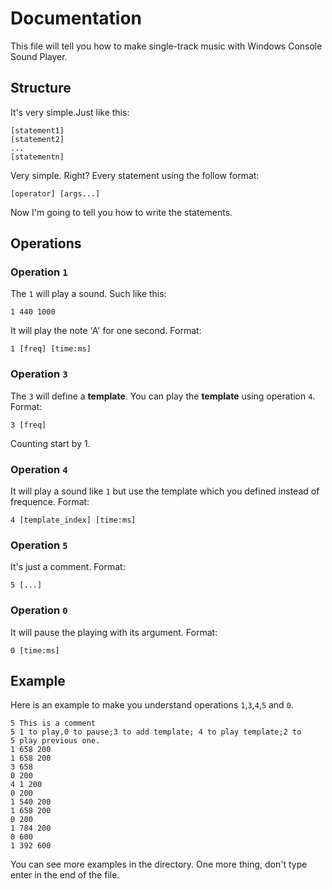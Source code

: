 # Documentation
This file will tell you how to make single-track music with Windows Console Sound Player.

## Structure
It's very simple.Just like this:
```
[statement1]
[statement2]
...
[statementn]
```
Very simple. Right?
Every statement using the follow format:
```
[operator] [args...]
```
Now I'm going to tell you how to write the statements.

## Operations

### Operation `1`
The `1` will play a sound.
Such like this:
```
1 440 1000
```
It will play the note 'A' for one second.
Format:
```
1 [freq] [time:ms]
```

### Operation `3`
The `3` will define a **template**.
You can play the **template** using operation `4`.
Format:
```
3 [freq]
```
Counting start by 1.

### Operation `4`
It will play a sound like `1` but use the template which you defined instead of frequence.
Format:
```
4 [template_index] [time:ms]
```

### Operation `5`
It's just a comment.
Format:
```
5 [...]
```
### Operation `0`
It will pause the playing with its argument.
Format:
```
0 [time:ms]
```

## Example
Here is an example to make you understand operations `1`,`3`,`4`,`5` and `0`.
```
5 This is a comment
5 1 to play,0 to pause;3 to add template; 4 to play template;2 to 
5 play previous one.
1 658 200
1 658 200
3 658
0 200
4 1 200
0 200
1 540 200
1 658 200
0 200
1 784 200
0 600
1 392 600
```
You can see more examples in the directory.
One more thing, don't type enter in the end of the file.
